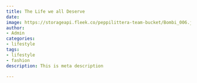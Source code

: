 ```yaml
---
title: The Life we all Deserve
date: 
image: https://storageapi.fleek.co/peppilittera-team-bucket/Bombi_006.jpeg
author:
- Admin
categories:
- lifestyle
tags:
- lifestyle
- fashion
description: This is meta description

---
```

